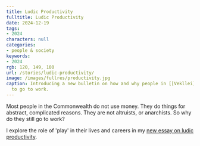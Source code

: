 ```yaml
---
title: Ludic Productivity
fulltitle: Ludic Productivity
date: 2024-12-19
tags:
- 2024
characters: null
categories:
- people & society
keywords:
- 2024
rgb: 120, 149, 100
url: /stories/ludic-productivity/
image: /images/fullres/productivity.jpg
caption: Introducing a new bulletin on how and why people in [[Vekllei]] continue
  to go to work.
---
```

Most people in the Commonwealth do not use money. They do things for abstract, complicated reasons. They are not altruists, or anarchists. So why do they still go to work?

I explore the role of 'play' in their lives and careers in my [new essay on ludic productivity](/bulletin/ludic-productivity/).